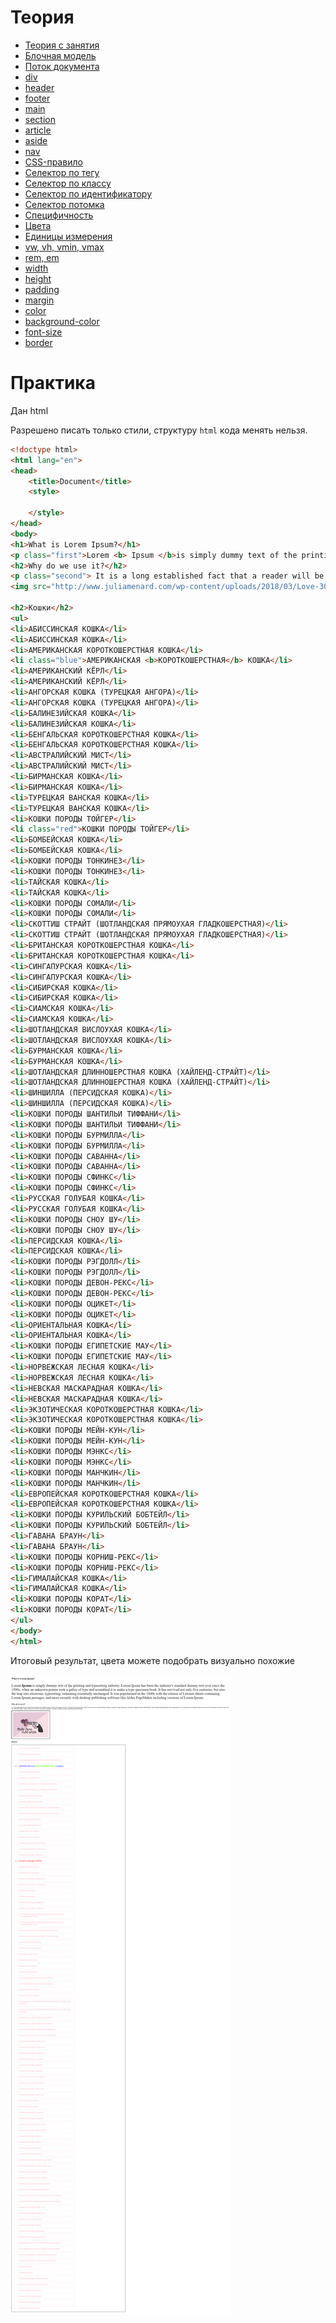 # Теория

- [Теория с занятия](https://momaesham.github.io/html-css/lessons/2)
- [Блочная модель](https://doka.guide/css/box-model/)
- [Поток документа](https://doka.guide/html/flow/)
- [div](https://doka.guide/html/div/)
- [header](https://doka.guide/html/header/)
- [footer](https://doka.guide/html/footer/)
- [main](https://doka.guide/html/main/)
- [section](https://doka.guide/html/section/)
- [article](https://doka.guide/html/article/)
- [aside](https://doka.guide/html/aside/)
- [nav](https://doka.guide/html/nav/)
- [CSS-правило](https://doka.guide/css/css-rule/)
- [Селектор по тегу](https://doka.guide/css/tag-selector/)
- [Селектор по классу](https://doka.guide/css/class-selector/)
- [Селектор по идентификатору](https://doka.guide/css/id-selector/)
- [Селектор потомка](https://doka.guide/css/nesting-selector/)
- [Специфичность](https://doka.guide/css/specificity/)
- [Цвета ](https://doka.guide/css/web-colors/)
- [Единицы измерения](https://doka.guide/css/numeric-types/)
- [vw, vh, vmin, vmax](https://doka.guide/css/vw-vh/)
- [rem, em](https://doka.guide/css/rem-em/)
- [width](https://doka.guide/css/width/)
- [height](https://doka.guide/css/height/)
- [padding](https://doka.guide/css/padding/)
- [margin](https://doka.guide/css/margin/)
- [color](https://doka.guide/css/color/)
- [background-color](https://doka.guide/css/background-color/)
- [font-size](https://doka.guide/css/font-size/)
- [border](https://doka.guide/css/border/)



# Практика

Дан html

Разрешено писать только стили, структуру `html` кода менять нельзя.

```html
<!doctype html>
<html lang="en">
<head>
    <title>Document</title>
    <style>

    </style>
</head>
<body>
<h1>What is Lorem Ipsum?</h1>
<p class="first">Lorem <b> Ipsum </b>is simply dummy text of the printing and typesetting industry. Lorem Ipsum has been the industry's standard dummy text ever since the 1500s, when an unknown printer took a galley of type and scrambled it to make a type specimen book. It has survived not only five centuries, but also the leap into electronic typesetting, remaining essentially unchanged. It was popularised in the 1960s with the release of Letraset sheets containing Lorem Ipsum passages, and more recently with desktop publishing software like Aldus PageMaker including versions of Lorem Ipsum.</p>
<h2>Why do we use it?</h2>
<p class="second"> It is a long established fact that a reader will be distracted by the readable content of a page when looking at its layout. The point of using Lorem Ipsum is that it has a more-or-less normal distribution of letters, as opposed to using 'Content here, content here', making it look like readable English. Many desktop publishing packages and web page editors now use Lorem Ipsum as their default model text, and a search for 'lorem ipsum' will uncover many web sites still in their infancy. Various versions have evolved over the years, sometimes by accident, sometimes on purpose (injected humour and the like).</p>
<img src="http://www.juliamenard.com/wp-content/uploads/2018/03/Love-300x213.png" alt="">

<h2>Кошки</h2>
<ul>
<li>АБИССИНСКАЯ КОШКА</li>
<li>АБИССИНСКАЯ КОШКА</li>
<li>АМЕРИКАНСКАЯ КОРОТКОШЕРСТНАЯ КОШКА</li>
<li class="blue">АМЕРИКАНСКАЯ <b>КОРОТКОШЕРСТНАЯ</b> КОШКА</li>
<li>АМЕРИКАНСКИЙ КЁРЛ</li>
<li>АМЕРИКАНСКИЙ КЁРЛ</li>
<li>АНГОРСКАЯ КОШКА (ТУРЕЦКАЯ АНГОРА)</li>
<li>АНГОРСКАЯ КОШКА (ТУРЕЦКАЯ АНГОРА)</li>
<li>БАЛИНЕЗИЙСКАЯ КОШКА</li>
<li>БАЛИНЕЗИЙСКАЯ КОШКА</li>
<li>БЕНГАЛЬСКАЯ КОРОТКОШЕРСТНАЯ КОШКА</li>
<li>БЕНГАЛЬСКАЯ КОРОТКОШЕРСТНАЯ КОШКА</li>
<li>АВСТРАЛИЙСКИЙ МИСТ</li>
<li>АВСТРАЛИЙСКИЙ МИСТ</li>
<li>БИРМАНСКАЯ КОШКА</li>
<li>БИРМАНСКАЯ КОШКА</li>
<li>ТУРЕЦКАЯ ВАНСКАЯ КОШКА</li>
<li>ТУРЕЦКАЯ ВАНСКАЯ КОШКА</li>
<li>КОШКИ ПОРОДЫ ТОЙГЕР</li>
<li class="red">КОШКИ ПОРОДЫ ТОЙГЕР</li>
<li>БОМБЕЙСКАЯ КОШКА</li>
<li>БОМБЕЙСКАЯ КОШКА</li>
<li>КОШКИ ПОРОДЫ ТОНКИНЕЗ</li>
<li>КОШКИ ПОРОДЫ ТОНКИНЕЗ</li>
<li>ТАЙСКАЯ КОШКА</li>
<li>ТАЙСКАЯ КОШКА</li>
<li>КОШКИ ПОРОДЫ СОМАЛИ</li>
<li>КОШКИ ПОРОДЫ СОМАЛИ</li>
<li>СКОТТИШ СТРАЙТ (ШОТЛАНДСКАЯ ПРЯМОУХАЯ ГЛАДКОШЕРСТНАЯ)</li>
<li>СКОТТИШ СТРАЙТ (ШОТЛАНДСКАЯ ПРЯМОУХАЯ ГЛАДКОШЕРСТНАЯ)</li>
<li>БРИТАНСКАЯ КОРОТКОШЕРСТНАЯ КОШКА</li>
<li>БРИТАНСКАЯ КОРОТКОШЕРСТНАЯ КОШКА</li>
<li>СИНГАПУРСКАЯ КОШКА</li>
<li>СИНГАПУРСКАЯ КОШКА</li>
<li>СИБИРСКАЯ КОШКА</li>
<li>СИБИРСКАЯ КОШКА</li>
<li>СИАМСКАЯ КОШКА</li>
<li>СИАМСКАЯ КОШКА</li>
<li>ШОТЛАНДСКАЯ ВИСЛОУХАЯ КОШКА</li>
<li>ШОТЛАНДСКАЯ ВИСЛОУХАЯ КОШКА</li>
<li>БУРМАНСКАЯ КОШКА</li>
<li>БУРМАНСКАЯ КОШКА</li>
<li>ШОТЛАНДСКАЯ ДЛИННОШЕРСТНАЯ КОШКА (ХАЙЛЕНД-СТРАЙТ)</li>
<li>ШОТЛАНДСКАЯ ДЛИННОШЕРСТНАЯ КОШКА (ХАЙЛЕНД-СТРАЙТ)</li>
<li>ШИНШИЛЛА (ПЕРСИДСКАЯ КОШКА)</li>
<li>ШИНШИЛЛА (ПЕРСИДСКАЯ КОШКА)</li>
<li>КОШКИ ПОРОДЫ ШАНТИЛЬИ ТИФФАНИ</li>
<li>КОШКИ ПОРОДЫ ШАНТИЛЬИ ТИФФАНИ</li>
<li>КОШКИ ПОРОДЫ БУРМИЛЛА</li>
<li>КОШКИ ПОРОДЫ БУРМИЛЛА</li>
<li>КОШКИ ПОРОДЫ САВАННА</li>
<li>КОШКИ ПОРОДЫ САВАННА</li>
<li>КОШКИ ПОРОДЫ СФИНКС</li>
<li>КОШКИ ПОРОДЫ СФИНКС</li>
<li>РУССКАЯ ГОЛУБАЯ КОШКА</li>
<li>РУССКАЯ ГОЛУБАЯ КОШКА</li>
<li>КОШКИ ПОРОДЫ СНОУ ШУ</li>
<li>КОШКИ ПОРОДЫ СНОУ ШУ</li>
<li>ПЕРСИДСКАЯ КОШКА</li>
<li>ПЕРСИДСКАЯ КОШКА</li>
<li>КОШКИ ПОРОДЫ РЭГДОЛЛ</li>
<li>КОШКИ ПОРОДЫ РЭГДОЛЛ</li>
<li>КОШКИ ПОРОДЫ ДЕВОН-РЕКС</li>
<li>КОШКИ ПОРОДЫ ДЕВОН-РЕКС</li>
<li>КОШКИ ПОРОДЫ ОЦИКЕТ</li>
<li>КОШКИ ПОРОДЫ ОЦИКЕТ</li>
<li>ОРИЕНТАЛЬНАЯ КОШКА</li>
<li>ОРИЕНТАЛЬНАЯ КОШКА</li>
<li>КОШКИ ПОРОДЫ ЕГИПЕТСКИЕ МАУ</li>
<li>КОШКИ ПОРОДЫ ЕГИПЕТСКИЕ МАУ</li>
<li>НОРВЕЖСКАЯ ЛЕСНАЯ КОШКА</li>
<li>НОРВЕЖСКАЯ ЛЕСНАЯ КОШКА</li>
<li>НЕВСКАЯ МАСКАРАДНАЯ КОШКА</li>
<li>НЕВСКАЯ МАСКАРАДНАЯ КОШКА</li>
<li>ЭКЗОТИЧЕСКАЯ КОРОТКОШЕРСТНАЯ КОШКА</li>
<li>ЭКЗОТИЧЕСКАЯ КОРОТКОШЕРСТНАЯ КОШКА</li>
<li>КОШКИ ПОРОДЫ МЕЙН-КУН</li>
<li>КОШКИ ПОРОДЫ МЕЙН-КУН</li>
<li>КОШКИ ПОРОДЫ МЭНКС</li>
<li>КОШКИ ПОРОДЫ МЭНКС</li>
<li>КОШКИ ПОРОДЫ МАНЧКИН</li>
<li>КОШКИ ПОРОДЫ МАНЧКИН</li>
<li>ЕВРОПЕЙСКАЯ КОРОТКОШЕРСТНАЯ КОШКА</li>
<li>ЕВРОПЕЙСКАЯ КОРОТКОШЕРСТНАЯ КОШКА</li>
<li>КОШКИ ПОРОДЫ КУРИЛЬСКИЙ БОБТЕЙЛ</li>
<li>КОШКИ ПОРОДЫ КУРИЛЬСКИЙ БОБТЕЙЛ</li>
<li>ГАВАНА БРАУН</li>
<li>ГАВАНА БРАУН</li>
<li>КОШКИ ПОРОДЫ КОРНИШ-РЕКС</li>
<li>КОШКИ ПОРОДЫ КОРНИШ-РЕКС</li>
<li>ГИМАЛАЙСКАЯ КОШКА</li>
<li>ГИМАЛАЙСКАЯ КОШКА</li>
<li>КОШКИ ПОРОДЫ КОРАТ</li>
<li>КОШКИ ПОРОДЫ КОРАТ</li>
</ul>
</body>
</html>

```
Итоговый результат, цвета можете подобрать визуально похожие

![img](./img/screencapture-file-D-js-index-html-2022-02-24-12_38_02.png)

